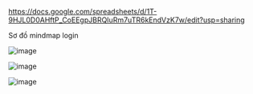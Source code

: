 https://docs.google.com/spreadsheets/d/1T-9HJL0D0AHftP_CoEEgpJBRQIuRm7uTR6kEndVzK7w/edit?usp=sharing


Sơ đồ mindmap login

![image](https://github.com/NguyenHuynhGiaHuy/Testcase_chotot/assets/130195149/fdfcb89d-d38f-45e6-b1e2-bb5571de5881)


![image](https://github.com/NguyenHuynhGiaHuy/Testcase_chotot/assets/130195149/8c38dfc2-9aa9-4d2a-a68c-70999fed71a4)



![image](https://github.com/NguyenHuynhGiaHuy/Testcase_chotot/assets/130195149/33a98e3b-9787-4dcd-a7bf-24769d56a04f)
